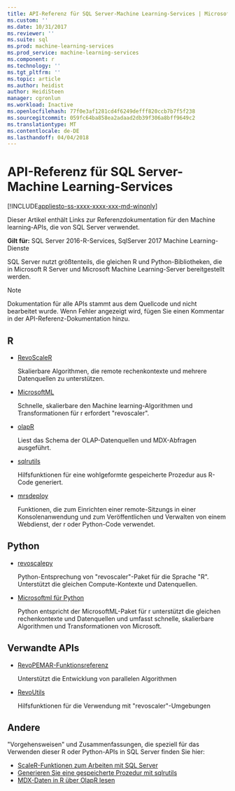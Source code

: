 ```yaml
---
title: API-Referenz für SQL Server-Machine Learning-Services | Microsoft Docs
ms.custom: ''
ms.date: 10/31/2017
ms.reviewer: ''
ms.suite: sql
ms.prod: machine-learning-services
ms.prod_service: machine-learning-services
ms.component: r
ms.technology: ''
ms.tgt_pltfrm: ''
ms.topic: article
ms.author: heidist
author: HeidiSteen
manager: cgronlun
ms.workload: Inactive
ms.openlocfilehash: 77f0e3af1281cd4f6249defff820ccb7b7f5f238
ms.sourcegitcommit: 059fc64ba858ea2adaad2db39f306a8bff9649c2
ms.translationtype: MT
ms.contentlocale: de-DE
ms.lasthandoff: 04/04/2018
---
```

# <a name="api-reference-for-sql-server-machine-learning-services"></a>API-Referenz für SQL Server-Machine Learning-Services
[!INCLUDE[appliesto-ss-xxxx-xxxx-xxx-md-winonly](../../includes/appliesto-ss-xxxx-xxxx-xxx-md-winonly.md)]

Dieser Artikel enthält Links zur Referenzdokumentation für den Machine learning-APIs, die von SQL Server verwendet.

**Gilt für:** SQL Server 2016-R-Services, SqlServer 2017 Machine Learning-Dienste

SQL Server nutzt größtenteils, die gleichen R und Python-Bibliotheken, die in Microsoft R Server und Microsoft Machine Learning-Server bereitgestellt werden. 

> [!NOTE]
> Dokumentation für alle APIs stammt aus dem Quellcode und nicht bearbeitet wurde. Wenn Fehler angezeigt wird, fügen Sie einen Kommentar in der API-Referenz-Dokumentation hinzu. 

## <a name="r"></a>R

+ [RevoScaleR](https://docs.microsoft.com/machine-learning-server/r-reference/revoscaler/revoscaler)

    Skalierbare Algorithmen, die remote rechenkontexte und mehrere Datenquellen zu unterstützen.

+ [MicrosoftML](https://docs.microsoft.com/machine-learning-serverr-reference/microsoftml/microsoftml-package)

    Schnelle, skalierbare den Machine learning-Algorithmen und Transformationen für r erfordert "revoscaler".

+ [olapR](https://docs.microsoft.com/machine-learning-server/r-reference/olapr/olapr)

   Liest das Schema der OLAP-Datenquellen und MDX-Abfragen ausgeführt.

+ [sqlrutils](https://docs.microsoft.com/machine-learning-server/r-reference/sqlrutils/sqlrutils)

    Hilfsfunktionen für eine wohlgeformte gespeicherte Prozedur aus R-Code generiert.

+ [mrsdeploy](https://docs.microsoft.com/machine-learning-server/r-reference/mrsdeploy/mrsdeploy-package)

   Funktionen, die zum Einrichten einer remote-Sitzungs in einer Konsolenanwendung und zum Veröffentlichen und Verwalten von einem Webdienst, der r oder Python-Code verwendet.

## <a name="python"></a>Python

+ [revoscalepy](https://docs.microsoft.com/machine-learning-server/python-reference/revoscalepy/revoscalepy-package)

    Python-Entsprechung von "revoscaler"-Paket für die Sprache "R". Unterstützt die gleichen Compute-Kontexte und Datenquellen.

+ [Microsoftml für Python](https://docs.microsoft.com/machine-learning-server/python-reference/microsoftml/microsoftml-package)

    Python entspricht der MicrosoftML-Paket für r unterstützt die gleichen rechenkontexte und Datenquellen und umfasst schnelle, skalierbare Algorithmen und Transformationen von Microsoft. 

## <a name="related-apis"></a>Verwandte APIs

+ [RevoPEMAR-Funktionsreferenz](https://docs.microsoft.com/machine-learning-server/r-reference/revopemar/pemar)

    Unterstützt die Entwicklung von parallelen Algorithmen

+ [RevoUtils](https://docs.microsoft.com/machine-learning-server/r-reference/revoutils/revoutils)

    Hilfsfunktionen für die Verwendung mit "revoscaler"-Umgebungen

## <a name="other"></a>Andere

"Vorgehensweisen" und Zusammenfassungen, die speziell für das Verwenden dieser R oder Python-APIs in SQL Server finden Sie hier:

+ [ScaleR-Funktionen zum Arbeiten mit SQL Server](scaler-functions-for-working-with-sql-server-data.md)
+ [Generieren Sie eine gespeicherte Prozedur mit sqlrutils](generating-an-r-stored-procedure-for-r-code-using-the-sqlrutils-package.md)
+ [MDX-Daten in R über OlapR lesen](how-to-create-mdx-queries-using-olapr.md)
